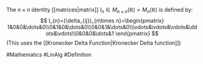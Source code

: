 The $n\times n$ identity [[matrices|matrix]] $I_{n}\in M_{n\times n}(\mathbb{R})=M_{n}(\mathbb{R})$ is defined by:
$$
I_{n}=(\delta_{ij})_{n\times n}=\begin{pmatrix}
1&0&0&\dots&0\\0&1&0&\dots&0\\0&0&1&\dots&0\\\vdots&\vdots&\vdots&\ddots&\vdots\\0&0&0&\dots&1
\end{pmatrix}
$$
(This uses the [[Kronecker Delta Function|Kronecker Delta function]])

#Mathematics #LinAlg #Definition